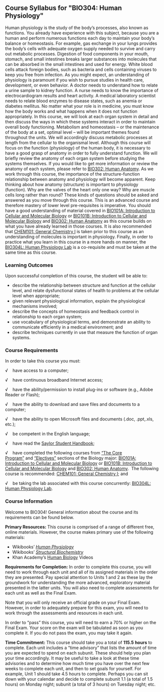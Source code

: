 Course Syllabus for "BIO304: Human Physiology"
----------------------------------------------

Human physiology is the study of the body’s processes, also known as
functions. You already have experience with this subject, because you
are a human and perform numerous functions each day to maintain your
body’s balance or homeostasis. For example, gas exchange in your lungs
provides the body’s cells with adequate oxygen supply needed to survive
and carry out metabolic processes. Digestion of food components in your
mouth, stomach, and small intestines breaks larger substances into
molecules that can be absorbed in the small intestines and used for
energy. White blood cells attack foreign bodies, such as bacteria and
cells containing viruses to keep you free from infection. As you might
expect, an understanding of physiology is paramount if you wish to
pursue studies in health care, development, or even behavior. A doctor
needs to understand how to relate a urine sample to kidney function. A
nurse needs to know the importance of electrocardiogram results and
heart activity. A medical laboratory scientist needs to relate blood
enzymes to disease states, such as anemia or diabetes mellitus. No
matter what your role is in medicine, you must know how the body works
and what happens when it does not function appropriately. In this
course, we will look at each organ system in detail and then discuss the
ways in which these systems interact in order to maintain overall body
functioning. Metabolism and homeostasis – or the maintenance of the body
at a set, optimal level – will be important themes found throughout the
units. We will accordingly discuss metabolic processes at length from
the cellular to the organismal level. Although this course will focus on
the function (physiology) of the human body, it is necessary to have a
good grasp of anatomy in order to fully understand function. We will
briefly review the anatomy of each organ system before studying the
systems themselves. If you would like to get more information or review
the anatomy of each system, please refer to [BIO302: Human
Anatomy](http://www.saylor.org/courses/bio302/). As we work through this
course, the importance of the structure-function relationship between
anatomy and physiology will become apparent. Keep thinking about how
anatomy (structure) is important to physiology (function). Why are the
valves of the heart only one way? Why are muscle cells long rather than
round? These kinds of questions should be asked and answered as you move
through this course. This is an advanced course and therefore mastery of
lower level pre-requisites is imperative. You should have a good
understanding of material covered in [BIO101A: Introduction to Cellular
and Molecular Biology](http://www.saylor.org/courses/bio101a/) or
[BIO101B: Introduction to Cellular and Molecular
Biology](http://www.saylor.org/courses/bio101b/) and [BIO302: Human
Anatomy](http://www.saylor.org/courses/bio302/) as this course builds on
what you have already learned in those courses. It is also recommended
that [CHEM101: General Chemistry
I](http://www.saylor.org/courses/chem101/) is taken prior to this course
as an understanding of molecules is important in physiology. Finally, in
order to practice what you learn in this course in a more hands on
manner, the [BIO304L: Human Physiology
Lab](http://www.saylor.org/courses/bio304-lab/) is a co-requisite and
must be taken at the same time as this course.

### Learning Outcomes

Upon successful completion of this course, the student will be able to:

-   describe the relationship between structure and function at the
    cellular level, and relate dysfunctional states of health to
    problems at the cellular level when appropriate;
-   given relevant physiological information, explain the physiological
    mechanisms involved;
-   describe the concepts of homeostasis and feedback control in
    relationship to each organ system;
-   use vocabulary of physiological terms, and demonstrate an ability to
    communicate efficiently in a medical environment; and
-   describe techniques currently in use that measure the function of
    organ systems.

### Course Requirements

In order to take this course you must:  
  
 √    have access to a computer;  
  
 √    have continuous broadband Internet access;  
  
 √    have the ability/permission to install plug-ins or software (e.g.,
Adobe Reader or Flash);  
  
 √    have the ability to download and save files and documents to a
computer;  
  
 √    have the ability to open Microsoft files and documents (.doc,
.ppt,.xls, etc.);  
  
 √    be competent in the English language;  
  
 √    have read the [Saylor Student
Handbook](http://www.saylor.org/site/wp-content/uploads/2012/05/Saylor-StudentHandbook.pdf);  
  
 √    have completed the following courses from [“The Core
Program”](http://www.saylor.org/majors/biology/) and [“Electives”](http://www.saylor.org/majors/biology/) sections
of the Biology major: [BIO101A: Introduction to Cellular and Molecular
Biology](http://www.saylor.org/courses/bio101a/) or [BIO101B:
Introduction to Cellular and Molecular
Biology](http://www.saylor.org/courses/bio101b/) and [BIO302: Human
Anatomy](http://www.saylor.org/courses/bio302/).  The following course
is recommended: [CHEM101: General Chemistry
I](http://www.saylor.org/courses/chem101/); and  
  
 √    be taking the lab associated with this course
concurrently: [BIO304L: Human Physiology
Lab](http://www.saylor.org/courses/bio304-lab/).

### Course Information

Welcome to BIO304! General information about the course and its
requirements can be found below.  
  
 **Primary Resources:** This course is comprised of a range of different
free, online materials. However, the course makes primary use of the
following materials:  

-   Wikibooks’ [*Human
    Physiology*](http://en.wikibooks.org/wiki/Human_Physiology/The_Immune_System)
-   Wikibooks’ [*Structural
    Biochemistry*](http://en.wikibooks.org/wiki/Structural_Biochemistry)
-   Khan Academy’s [Human
    Biology](http://www.khanacademy.org/science/biology/human-biology)
    Videos

**Requirements for Completion:** In order to complete this course, you
will need to work through each unit and all of its assigned materials in
the order they are presented. Pay special attention to Units 1 and 2 as
these lay the groundwork for understanding the more advanced,
exploratory material presented in the latter units. You will also need
to complete assessments for each unit as well as the Final Exam.  
  
 Note that you will only receive an official grade on your Final Exam.
However, in order to adequately prepare for this exam, you will need to
work through the assessments and resources in each unit.  
  
 In order to “pass” this course, you will need to earn a 70% or higher
on the Final Exam. Your score on the exam will be tabulated as soon as
you complete it. If you do not pass the exam, you may take it again.  
  
 **Time Commitment:** This course should take you a total of **115.5**
**hours** to complete. Each unit includes a “time advisory” that lists
the amount of time you are expected to spend on each subunit. These
should help you plan your time accordingly. It may be useful to take a
look at these time advisories and to determine how much time you have
over the next few weeks to complete each unit, and then to set goals for
yourself. For example, Unit 1 should take 4.5 hours to complete. Perhaps
you can sit down with your calendar and decide to complete subunit 1.1
(a total of 1.5 hours) on Monday night; subunit (a total of 3 hours) on
Tuesday night; etc.  
  

